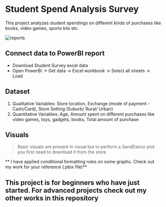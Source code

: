 # Student Spend Analysis Survey
This project analyzes student spendings on different kinds of purchases like books, video games, sports kits etc.

![reports](https://user-images.githubusercontent.com/34497459/230121192-85863c9b-347b-4a42-b1e3-3077ac526e20.png)

## Connect data to PowerBI report
* Download Student Survey excel data
* Open PowerBI -> Get data -> Excel workbook -> Select all sheets -> Load

## Dataset
1. Qualitative Variables: Store location, Exchange (mode of payment - Cash/Card), Store Setting (Suburb/ Rural/ Urban)
2. Quantitative Variables: Age, Amount spent on different purchases like video games, toys, gadgets, books, Total amount of purchase

## Visuals
> Basic visuals are present in visual but to perform a SandDance plot you first need to download it from the store

** I have applied conditional formatting rules on some graphs. Check out my work for your reference (.pbix file)**

## This project is for beginners who have just started. For advanced projects check out my other works in this repository 

